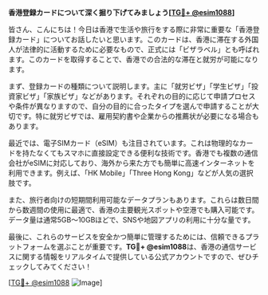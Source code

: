 **香港登録カードについて深く掘り下げてみましょう[[TG💪+ @esim1088](https://t.me/s/esim1088)]**

皆さん、こんにちは！今日は香港で生活や旅行をする際に非常に重要な「香港登録カード」についてお話したいと思います。このカードは、香港に滞在する外国人が法律的に活動するために必要なもので、正式には「ビザラベル」とも呼ばれます。このカードを取得することで、香港での合法的な滞在と就労が可能になります。

まず、登録カードの種類について説明します。主に「就労ビザ」「学生ビザ」「投資家ビザ」「家族ビザ」などがあります。それぞれの目的に応じて申請プロセスや条件が異なりますので、自分の目的に合ったタイプを選んで申請することが大切です。特に就労ビザでは、雇用契約書や企業からの推薦状が必要になる場合もあります。

最近では、電子SIMカード（eSIM）も注目されています。これは物理的なカードを持たなくてもスマホに直接設定できる便利な技術です。香港でも複数の通信会社がeSIMに対応しており、海外から来た方でも簡単に高速インターネットを利用できます。例えば、「HK Mobile」「Three Hong Kong」などが人気の選択肢です。

また、旅行者向けの短期間利用可能なデータプランもあります。これらは数日間から数週間の使用に最適で、香港の主要観光スポットや空港でも購入可能です。データ量は通常5GB～10GBほどで、SNSや地図アプリの利用に十分な量です。

最後に、これらのサービスを安全かつ簡単に管理するためには、信頼できるプラットフォームを選ぶことが重要です。**TG💪+ @esim1088**は、香港の通信サービスに関する情報をリアルタイムで提供している公式アカウントですので、ぜひチェックしてみてください！

[[TG💪+ @esim1088](https://t.me/s/esim1088) ![Image](https://i.postimg.cc/Y0z9fWf4/image.png)]